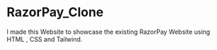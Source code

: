 # RazorPay_Clone
I made this Website to showcase the existing RazorPay Website using HTML , CSS and Tailwind. 
